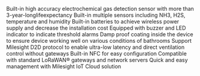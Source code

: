 Built-in high accuracy electrochemical gas detection sensor with more than 3-year-longlifeexpectancy
Built-in multiple sensors including NH3, H2S, temperature and humidity
Built-in batteries to achieve wireless power supply and decrease the installation cost
Equipped with buzzer and LED indicator to indicate threshold alarms
Damp proof coating inside the device to ensure device working well on various conditions of bathrooms
Support Milesight D2D protocol to enable ultra-low latency and direct ventilation control without gateways Built-in NFC for easy configuration
Compatible with standard LoRaWAN® gateways and network servers
Quick and easy management with Milesight IoT Cloud solution
